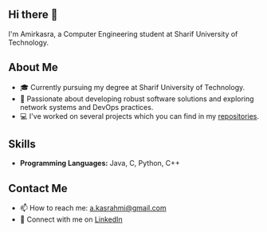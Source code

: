 ## Hi there 👋

I'm Amirkasra, a Computer Engineering student at Sharif University of Technology.

## About Me

- 🎓 Currently pursuing my degree at Sharif University of Technology.
- 🌟 Passionate about developing robust software solutions and exploring network systems and DevOps practices.
- 💻 I've worked on several projects which you can find in my [repositories](https://github.com/kasrahmi?tab=repositories).

## Skills

- **Programming Languages:** Java, C, Python, C++

## Contact Me

- 📫 How to reach me: [a.kasrahmi@gmail.com](mailto:a.kasrahmi@gmail.com)
- 💼 Connect with me on [LinkedIn](https://www.linkedin.com/in/your-linkedin)

